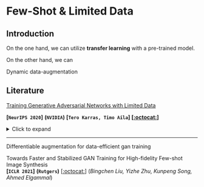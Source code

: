 # Few-Shot & Limited Data



## Introduction

On the one hand, we can utilize **transfer learning** with a pre-trained model.

On the other hand, we can 

Dynamic data-augmentation





## Literature

[Training Generative Adversarial Networks with Limited Data](https://arxiv.org/abs/2006.06676)

**[`NeurIPS 2020`]**	**(`NVIDIA`)**	**[`Tero Karras, Timo Aila`]**	**[[:octocat:](https://github.com/NVlabs/stylegan2-ada)]**

<details><summary>Click to expand</summary><p>


**Summary**

> Training generative adversarial networks (GAN) using too little data typically leads to discriminator overfitting, causing training to diverge




</p></details>

---

Differentiable augmentation for data-efficient gan training



Towards Faster and Stabilized GAN Training for High-fidelity Few-shot Image Synthesis  
**[`ICLR 2021`]** **(`Rutgers`)** [[:octocat:](https://github.com/odegeasslbc/FastGAN-pytorch)] (*Bingchen Liu, Yizhe Zhu, Kunpeng Song, Ahmed Elgammal*)

